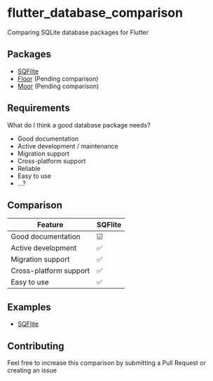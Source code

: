 # flutter_database_comparison

Comparing SQLite database packages for Flutter

## Packages

- [SQFlite](https://github.com/tekartik/sqflite)
- [Floor](https://floor.codes/) (Pending comparison)
- [Moor](https://moor.simonbinder.eu/) (Pending comparison)

## Requirements

What do I think a good database package needs?
- Good documentation
- Active development / maintenance
- Migration support
- Cross-platform support
- Reliable
- Easy to use
- ...?

## Comparison

| Feature | SQFlite
--- | ---
| Good documentation | ☑
| Active development | ✅
| Migration support | ✅
| Cross-platform support | ✅
| Easy to use | ✅

## Examples

- [SQFlite](./sqflite_sample)

## Contributing

Feel free to increase this comparison by submitting a Pull Request or creating an issue
